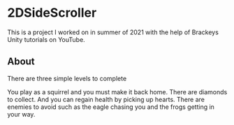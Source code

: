 # 2DSideScroller
This is a project I worked on in summer of 2021 with the help of Brackeys Unity tutorials on YouTube.

## About

There are three simple levels to complete

You play as a squirrel and you must make it back home. There are diamonds to collect. And you can regain health by picking up hearts.
There are enemies to avoid such as the eagle chasing you and the frogs getting in your way.
